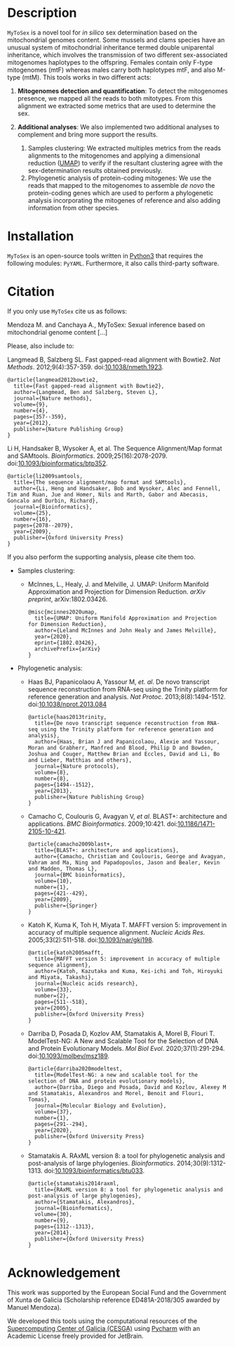 # Description
`MyToSex` is  a novel tool for *in silico* sex determination based on the mitochondrial genomes content. 
Some mussels and clams species have an unusual system of mitochondrial inheritance termed double uniparental 
inheritance, which involves the transmission of two different sex-associated mitogenomes haplotypes to the offspring.
Females contain only F-type mitogenomes (mtF) whereas males carry both haplotypes mtF, and also M-type (mtM). This
tools works in two different acts:

1. **Mitogenomes detection and quantification**: To detect the mitogenomes presence, we mapped all the reads to both
    mitotypes. From this alignment we extracted some metrics that are used to determine the sex.

2. **Additional analyses**: We also implemented two additional analyses to complement and bring more support the 
   results.
   1. Samples clustering: We extracted multiples metrics from the reads alignments to the mitogenomes and applying 
      a dimensional reduction ([UMAP](https://arxiv.org/abs/1802.03426)) to verify if the resultant clustering agree 
      with the sex-determination results obtained previously.
   2. Phylogenetic analysis of protein-coding mitogenes: We use the reads that mapped to the mitogenomes to assemble
      *de novo* the protein-coding genes which are used to perform a phylogenetic analysis incorporating the mitogenes
      of reference and also adding information from other species.

# Installation
`MyToSex` is an open-source tools written in [Python3](https://www.python.org) that requires the following modules: 
`PyYAML`. Furthermore, it also calls third-party software.

# Citation
If you only use `MyToSex` cite us as follows:

Mendoza M. and Canchaya A., MyToSex: Sexual inference based on mitochondrial genome content [...]

Please, also include to:

Langmead B, Salzberg SL. Fast gapped-read alignment with Bowtie2. *Nat Methods*. 2012;9(4):357-359.
doi:[10.1038/nmeth.1923](https://www.nature.com/articles/nmeth.1923).
```
@article{langmead2012bowtie2, 
  title={Fast gapped-read alignment with Bowtie2},
  author={Langmead, Ben and Salzberg, Steven L},
  journal={Nature methods},
  volume={9},
  number={4},
  pages={357--359},
  year={2012},
  publisher={Nature Publishing Group}
}
```

Li H, Handsaker B, Wysoker A, et al. The Sequence Alignment/Map format and SAMtools. *Bioinformatics*. 
2009;25(16):2078-2079. 
doi:[10.1093/bioinformatics/btp352](https://academic.oup.com/bioinformatics/article/25/16/2078/204688).
```
@article{li2009samtools,
  title={The sequence alignment/map format and SAMtools},
  author={Li, Heng and Handsaker, Bob and Wysoker, Alec and Fennell, Tim and Ruan, Jue and Homer, Nils and Marth, Gabor and Abecasis, Goncalo and Durbin, Richard},
  journal={Bioinformatics},
  volume={25},
  number={16},
  pages={2078--2079},
  year={2009},
  publisher={Oxford University Press}
}
```

If you also perform the supporting analysis, please cite them too.
- Samples clustering:
  - McInnes, L., Healy, J. and Melville, J. UMAP: Uniform Manifold Approximation and Projection for Dimension Reduction.
    *arXiv preprint*, arXiv:1802.03426.
    ```
    @misc{mcinnes2020umap,
      title={UMAP: Uniform Manifold Approximation and Projection for Dimension Reduction}, 
      author={Leland McInnes and John Healy and James Melville},
      year={2020},
      eprint={1802.03426},
      archivePrefix={arXiv}
    } 
    ```

- Phylogenetic analysis:
  - Haas BJ, Papanicolaou A, Yassour M, *et. al*. De novo transcript sequence reconstruction from RNA-seq using the 
    Trinity platform for reference generation and analysis. *Nat Protoc*. 2013;8(8):1494-1512. 
    doi:[10.1038/nprot.2013.084](https://www.nature.com/articles/nprot.2013.084) 
    ```
    @article{haas2013trinity,
      title={De novo transcript sequence reconstruction from RNA-seq using the Trinity platform for reference generation and analysis},
      author={Haas, Brian J and Papanicolaou, Alexie and Yassour, Moran and Grabherr, Manfred and Blood, Philip D and Bowden, Joshua and Couger, Matthew Brian and Eccles, David and Li, Bo and Lieber, Matthias and others},
      journal={Nature protocols},
      volume={8},
      number={8},
      pages={1494--1512},
      year={2013},
      publisher={Nature Publishing Group}
    }
    ```
  - Camacho C, Coulouris G, Avagyan V, *et al*. BLAST+: architecture and applications. *BMC Bioinformatics*. 
    2009;10:421. 
    doi:[10.1186/1471-2105-10-421](https://bmcbioinformatics.biomedcentral.com/articles/10.1186/1471-2105-10-421).
    ```
    @article{camacho2009blast+,
      title={BLAST+: architecture and applications},
      author={Camacho, Christiam and Coulouris, George and Avagyan, Vahram and Ma, Ning and Papadopoulos, Jason and Bealer, Kevin and Madden, Thomas L},
      journal={BMC bioinformatics},
      volume={10},
      number={1},
      pages={421--429},
      year={2009},
      publisher={Springer}
    }
    ```
  - Katoh K, Kuma K, Toh H, Miyata T. MAFFT version 5: improvement in accuracy of multiple sequence alignment. 
    *Nucleic Acids Res*. 2005;33(2):511-518. 
    doi:[10.1093/nar/gki198](https://academic.oup.com/nar/article/33/2/511/2549118).
    ```
    @article{katoh2005mafft,
      title={MAFFT version 5: improvement in accuracy of multiple sequence alignment},
      author={Katoh, Kazutaka and Kuma, Kei-ichi and Toh, Hiroyuki and Miyata, Takashi},
      journal={Nucleic acids research},
      volume={33},
      number={2},
      pages={511--518},
      year={2005},
      publisher={Oxford University Press}
    }
    ```
  - Darriba D, Posada D, Kozlov AM, Stamatakis A, Morel B, Flouri T. ModelTest-NG: A New and Scalable Tool for the 
    Selection of DNA and Protein Evolutionary Models. *Mol Biol Evol*. 2020;37(1):291-294. 
    doi:[10.1093/molbev/msz189](https://academic.oup.com/mbe/article/37/1/291/5552155).
    ```
    @article{darriba2020modeltest,
      title={ModelTest-NG: a new and scalable tool for the selection of DNA and protein evolutionary models},
      author={Darriba, Diego and Posada, David and Kozlov, Alexey M and Stamatakis, Alexandros and Morel, Benoit and Flouri, Tomas},
      journal={Molecular Biology and Evolution},
      volume={37},
      number={1},
      pages={291--294},
      year={2020},
      publisher={Oxford University Press}
    }
    ```
  - Stamatakis A. RAxML version 8: a tool for phylogenetic analysis and post-analysis of large phylogenies. 
    *Bioinformatics*. 2014;30(9):1312-1313. 
    doi:[10.1093/bioinformatics/btu033](https://academic.oup.com/bioinformatics/article/30/9/1312/238053).
    ```
    @article{stamatakis2014raxml,
      title={RAxML version 8: a tool for phylogenetic analysis and post-analysis of large phylogenies},
      author={Stamatakis, Alexandros},
      journal={Bioinformatics},
      volume={30},
      number={9},
      pages={1312--1313},
      year={2014},
      publisher={Oxford University Press}
    }
    ```

# Acknowledgement
This work was supported by the European Social Fund and the Government of Xunta de Galicia (Scholarship reference 
ED481A-2018/305 awarded by Manuel Mendoza).

We developed this tools using the computational resources of the 
[Supercomputing Center of Galicia (CESGA)](https://www.cesga.es) using [Pycharm](https://www.jetbrains.com/pycharm/) 
with an Academic License freely provided for JetBrain.


